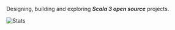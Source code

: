 Designing, building and exploring ***Scala 3 open source*** projects.

<!-- Top Github commit number: ***13,924*** -->

![Stats](https://github-readme-stats.vercel.app/api?username=objektwerks&show_icons=true&hide_border=true)
